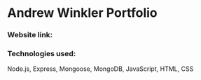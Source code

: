 # Andrew Winkler Portfolio

### Website link: 


### Technologies used: 
Node.js, Express, Mongoose, MongoDB, JavaScript, HTML, CSS